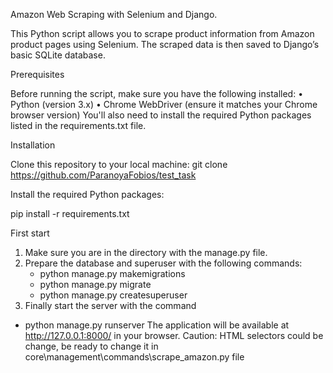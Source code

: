 Amazon Web Scraping with Selenium and Django.

This Python script allows you to scrape product information from Amazon product pages using Selenium. The scraped data is then saved to Django’s basic SQLite database.

Prerequisites

Before running the script, make sure you have the following installed:
•	Python (version 3.x)
•	Chrome WebDriver (ensure it matches your Chrome browser version)
You'll also need to install the required Python packages listed in the requirements.txt file.

Installation

Clone this repository to your local machine:
git clone https://github.com/ParanoyaFobios/test_task

Install the required Python packages:

pip install -r requirements.txt

First start
1.	Make sure you are in the directory with the manage.py file.
2.	Prepare the database and superuser with the following commands:
	- python manage.py makemigrations
	- python manage.py migrate
	- python manage.py createsuperuser
3.	Finally start the server with the command
  -	python manage.py runserver
The application will be available at http://127.0.0.1:8000/ in your browser.
Caution: HTML selectors could be change, be ready to change it in core\management\commands\scrape_amazon.py file
